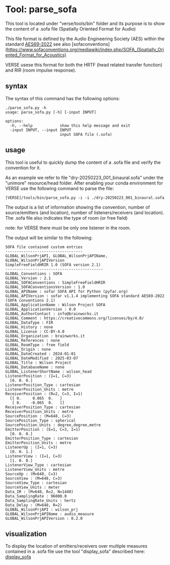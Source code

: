 # Tool: parse_sofa

This tool is located under "verse/tools/bin" folder and its purpose is to show the content of a .sofa file (Spatially Oriented Format for Audio)

This file format is defined by the Audio Engineering Society (AES) within the standard [AES69-2022](https://www.aes.org/publications/standards/search.cfm?docID=99) see also [sofaconventions](https://www.sofaconventions.org/mediawiki/index.php/SOFA_(Spatially_Oriented_Format_for_Acoustics)

VERSE usese this format for both the HRTF (head related transfer function) and RIR (room impulse response).

## syntax
The syntax of this command has the following options:

```
./parse_sofa.py -h
usage: parse_sofa.py [-h] [-input INPUT]

options:
  -h, --help            show this help message and exit
  -input INPUT, --input INPUT
                        input SOFA file (.sofa)
```

## usage
This tool is useful to quickly dump the content of a .sofa file and verify the convention for it.

As an example we refer to file "dry-20250223_001_binaural.sofa" under the "unimore" resource/head folder.
After enabling your conda environment for VERSE use the following command to parse the file:

```
[VERSE]/tools/bin/parse_sofa.py -i -i ./dry-20250223_001_binaural.sofa
```

The output is a list of information showing the convention, number of source/emitters (and location), number of listeners/receivers (and location). The .sofa file also indicates the type of room (or free field)

note: for VERSE there must be only one listener in the room.

The output will be similar to the following:

```
SOFA file contained custom entries
----------------------------------
GLOBAL_WilsonPrjAPI, GLOBAL_WilsonPrjAPIName, GLOBAL_WilsonPrjAPIVersion
SimpleFreeFieldHRIR 1.0 (SOFA version 2.1)
-------------------------------------------
GLOBAL_Conventions : SOFA
GLOBAL_Version : 2.1
GLOBAL_SOFAConventions : SimpleFreeFieldHRIR
GLOBAL_SOFAConventionsVersion : 1.0
GLOBAL_APIName : sofar SOFA API for Python (pyfar.org)
GLOBAL_APIVersion : sofar v1.1.4 implementing SOFA standard AES69-2022 (SOFA conventions 2.1)
GLOBAL_ApplicationName : Wilson Project SOFA
GLOBAL_ApplicationVersion : 0.0
GLOBAL_AuthorContact : info@brainworks.it
GLOBAL_Comment : https://creativecommons.org/licenses/by/4.0/
GLOBAL_DataType : FIR
GLOBAL_History : none
GLOBAL_License : CC-BY-4.0
GLOBAL_Organization : brainworks.it
GLOBAL_References : none
GLOBAL_RoomType : free field
GLOBAL_Origin : none
GLOBAL_DateCreated : 2024-01-01
GLOBAL_DateModified : 2025-03-07
GLOBAL_Title : Wilson Project
GLOBAL_DatabaseName : none
GLOBAL_ListenerShortName : wilson_head
ListenerPosition : (I=1, C=3)
  [0. 0. 0.]
ListenerPosition_Type : cartesian
ListenerPosition_Units : metre
ReceiverPosition : (R=2, C=3, I=1)
  [[ 0.     0.065  0.   ]
   [ 0.    -0.065  0.   ]]
ReceiverPosition_Type : cartesian
ReceiverPosition_Units : metre
SourcePosition : (M=648, C=3)
SourcePosition_Type : spherical
SourcePosition_Units : degree,degree,metre
EmitterPosition : (E=1, C=3, I=1)
  [0. 0. 0.]
EmitterPosition_Type : cartesian
EmitterPosition_Units : metre
ListenerUp : (I=1, C=3)
  [0. 0. 1.]
ListenerView : (I=1, C=3)
  [1. 0. 0.]
ListenerView_Type : cartesian
ListenerView_Units : metre
SourceUp : (M=648, C=3)
SourceView : (M=648, C=3)
SourceView_Type : cartesian
SourceView_Units : meter
Data_IR : (M=648, R=2, N=1440)
Data_SamplingRate : 96000.0
Data_SamplingRate_Units : hertz
Data_Delay : (M=648, R=2)
GLOBAL_WilsonPrjAPI : wilson_prj
GLOBAL_WilsonPrjAPIName : audio_measure
GLOBAL_WilsonPrjAPIVersion : 0.2.0
```

## visualization

To display the location of emitters/receivers over multiple measures contained in a .sofa file use the tool "display_sofa" described here: [display_sofa](display_sofa.md)
